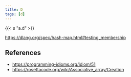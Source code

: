```yaml
---
title: D
tags: [d]
---
```


{{< s "a.d" >}}

<https://dlang.org/spec/hash-map.html#testing_membership>

## References

- <https://programming-idioms.org/idiom/51>
- <https://rosettacode.org/wiki/Associative_array/Creation>
